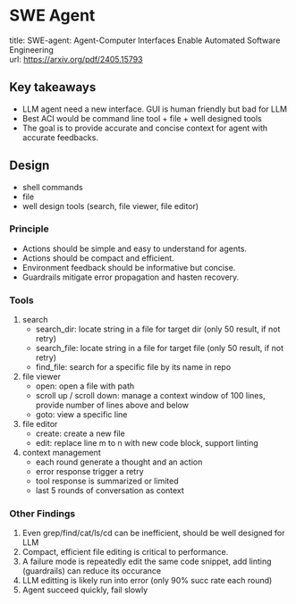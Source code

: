# SWE Agent
title: SWE-agent: Agent-Computer Interfaces Enable Automated Software Engineering  
url: https://arxiv.org/pdf/2405.15793  

## Key takeaways
- LLM agent need a new interface. GUI is human friendly but bad for LLM
- Best ACI would be command line tool + file + well designed tools
- The goal is to provide accurate and concise context for agent with accurate feedbacks.

## Design
- shell commands
- file
- well design tools (search, file viewer, file editor)

### Principle
- Actions should be simple and easy to understand for agents.
- Actions should be compact and efficient.
- Environment feedback should be informative but concise.
- Guardrails mitigate error propagation and hasten recovery.

### Tools
1. search
    - search_dir: locate string in a file for target dir (only 50 result, if not retry)
    - search_file: locate string in a file for target file (only 50 result, if not retry)
    - find_file: search for a specific file by its name in repo
2. file viewer
    - open: open a file with path
    - scroll up / scroll down: manage a context window of 100 lines, provide number of lines above and below
    - goto: view a specific line
3. file editor
    - create: create a new file
    - edit: replace line m to n with new code block, support linting
4. context management
    - each round generate a thought and an action
    - error response trigger a retry
    - tool response is summarized or limited
    - last 5 rounds of conversation as context

### Other Findings
1. Even grep/find/cat/ls/cd can be inefficient, should be well designed for LLM
2. Compact, efficient file editing is critical to performance.
3. A failure mode is repeatedly edit the same code snippet, add linting (guardrails) can reduce its occurance
4. LLM editting is likely run into error (only 90% succ rate each round)
5. Agent succeed quickly, fail slowly
  